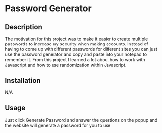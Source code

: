 # Password Generator

## Description

The motivation for this project was to make it easier to create multiple passwords to increase my security when making accounts. Instead of having to come up with different passwords for different sites you can just use the password generator and copy and paste into your notepad to remember it. From this project I learned a lot about how to work with Javascript and how to use randomization within Javascript.

## Installation

N/A

## Usage

Just click Generate Password and answer the questions on the popup and the website will generate a password for you to use